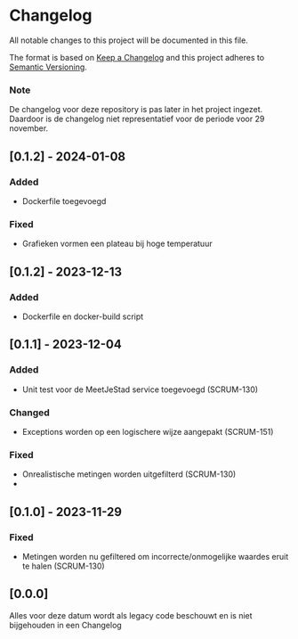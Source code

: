 # Changelog

All notable changes to this project will be documented in this file.

The format is based on [Keep a Changelog](http://keepachangelog.com/en/1.0.0/)
and this project adheres to [Semantic Versioning](http://semver.org/spec/v2.0.0.html).

### Note
De changelog voor deze repository is pas later in het project ingezet. Daardoor is de changelog niet representatief voor de periode voor 29 november.

## [0.1.2] - 2024-01-08

### Added
- Dockerfile toegevoegd

### Fixed
- Grafieken vormen een plateau bij hoge temperatuur

## [0.1.2] - 2023-12-13

### Added
- Dockerfile en docker-build script

## [0.1.1] - 2023-12-04

### Added
- Unit test voor de MeetJeStad service toegevoegd (SCRUM-130)

### Changed
- Exceptions worden op een logischere wijze aangepakt (SCRUM-151)

### Fixed
- Onrealistische metingen worden uitgefilterd (SCRUM-130)
- 

## [0.1.0] - 2023-11-29

### Fixed
- Metingen worden nu gefiltered om incorrecte/onmogelijke waardes eruit te halen (SCRUM-130)

## [0.0.0]

Alles voor deze datum wordt als legacy code beschouwt en is niet bijgehouden in een Changelog
